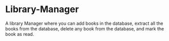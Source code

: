 # Library-Manager
A library Manager where you can add books in the database, extract all the books from the database, delete any book from the database, and mark the book as read.
